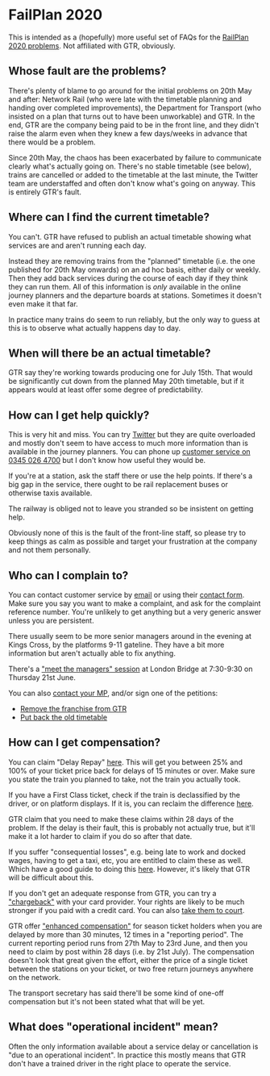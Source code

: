 # FailPlan 2020

This is intended as a (hopefully) more useful set of FAQs for the [RailPlan 2020 problems](https://www.railplan2020.com/timetables). Not affiliated with GTR, obviously.

## Whose fault are the problems?

There's plenty of blame to go around for the initial problems on 20th May and after: Network Rail (who were late with the timetable planning and handing over completed improvements), the Department for Transport (who insisted on a plan that turns out to have been unworkable) and GTR. In the end, GTR are the company being paid to be in the front line, and they didn't raise the alarm even when they knew a few days/weeks in advance that there would be a problem.

Since 20th May, the chaos has been exacerbated by failure to communicate clearly what's actually going on. There's no stable timetable (see below), trains are cancelled or added to the timetable at the last minute, the Twitter team are understaffed and often don't know what's going on anyway. This is entirely GTR's fault.

## Where can I find the current timetable?

You can't. GTR have refused to publish an actual timetable showing what services are and aren't running each day.

Instead they are removing trains from the "planned" timetable (i.e. the one published for 20th May onwards) on an ad hoc basis, either daily or weekly. Then they add back services during the course of each day if they think they can run them. All of this information is *only* available in the online journey planners and the departure boards at stations. Sometimes it doesn't even make it that far.

In practice many trains do seem to run reliably, but the only way to guess at this is to observe what actually happens day to day.

## When will there be an actual timetable?

GTR say they're working towards producing one for July 15th. That would be significantly cut down from the planned May 20th timetable, but if it appears would at least offer some degree of predictability.

## How can I get help quickly?

This is very hit and miss. You can try [Twitter](https://twitter.com/GNRailUK) but they are quite overloaded and mostly don't seem to have access to much more information than is available in the journey planners. You can phone up [customer service on 0345 026 4700](https://www.greatnorthernrail.com/help-and-support/contact-us) but I don't know how useful they would be.

If you're at a station, ask the staff there or use the help points. If there's a big gap in the service, there ought to be rail replacement buses or otherwise taxis available.

The railway is obliged not to leave you stranded so be insistent on getting help.

Obviously none of this is the fault of the front-line staff, so please try to keep things as calm as possible and target your frustration at the company and not them personally.

## Who can I complain to?

You can contact customer service by [email](mailto:customerservices@greatnorthernrail.com) or using their [contact form](https://www.greatnorthernrail.com/help-and-support/contact-us). Make sure you say you want to make a complaint, and ask for the complaint reference number. You're unlikely to get anything but a very generic answer unless you are persistent.

There usually seem to be more senior managers around in the evening at Kings Cross, by the platforms 9-11 gateline. They have a bit more information but aren't actually able to fix anything.

There's a ["meet the managers" session](https://www.southernrailway.com/help-and-support/listening-to-you/meet-the-manager) at London Bridge at 7:30-9:30 on Thursday 21st June.

You can also [contact your MP](https://www.writetothem.com/), and/or sign one of the petitions:

 - [Remove the franchise from GTR](https://petition.parliament.uk/petitions/220440)
 - [Put back the old timetable](https://petition.parliament.uk/petitions/220566)
 
 
## How can I get compensation?

You can claim "Delay Repay" [here](https://www.greatnorthernrail.com/help-and-support/journey-problems/delay-repay-compensation/). This will get you between 25% and 100% of your ticket price back for delays of 15 minutes or over. Make sure you state the train you planned to take, not the train you actually took.

If you have a First Class ticket, check if the train is declassified by the driver, or on platform displays. If it is, you can reclaim the difference [here](https://www.greatnorthernrail.com/help-and-support/journey-problems/delay-repay-compensation/first-class-claim-form).

GTR claim that you need to make these claims within 28 days of the problem. If the delay is their fault, this is probably not actually true, but it'll make it a lot harder to claim if you do so after that date.

If you suffer "consequential losses", e.g. being late to work and docked wages, having to get a taxi, etc, you are entitled to claim these as well. Which have a good guide to doing this [here](https://www.which.co.uk/consumer-rights/regulation/consumer-rights-act-travel-amendments). However, it's likely that GTR will be difficult about this.

If you don't get an adequate response from GTR, you can try a ["chargeback"](https://www.which.co.uk/consumer-rights/advice/how-do-i-use-chargeback) with your card provider. Your rights are likely to be much stronger if you paid with a credit card. You can also [take them to court](https://www.which.co.uk/consumer-rights/advice/how-to-use-the-small-claims-court).

GTR offer ["enhanced compensation"](https://www.greatnorthernrail.com/help-and-support/journey-problems/delay-repay-compensation/enhanced-compensation) for season ticket holders when you are delayed by more than 30 minutes, 12 times in a "reporting period". The current reporting period runs from 27th May to 23rd June, and then you need to claim by post within 28 days (i.e. by 21st July). The compensation doesn't look that great given the effort, either the price of a single ticket between the stations on your ticket, or two free return journeys anywhere on the network.

The transport secretary has said there'll be some kind of one-off compensation but it's not been stated what that will be yet.

## What does "operational incident" mean?

Often the only information available about a service delay or cancellation is "due to an operational incident". In practice this mostly means that GTR don't have a trained driver in the right place to operate the service.
